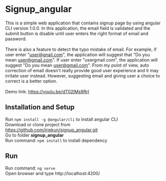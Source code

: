# Signup_angular

This is a simple web application that contains signup page by using angular CLI version 1.0.0. In this application, the email field is validated and the submit button is disable until user enters the right format of email and password. <br/> <br/> There is also a feature to detect the typo mistake of email. For example, if user enter "user@gnail.com", the application will suggest that "Do you mean user@gmail.com". If user enter "usergmail.com", the application will suggest "Do you mean user@gmail.com". From my point of view, auto correction of email doesn't really provide good user experience and it may irritate user instead. However, suggesting email and giving user a choice to correct is a better option.
<br/><br/>
Demo link: https://youtu.be/dT02IMs9RrI

## Installation and Setup

Run ```npm install -g @angular/cli``` to install angular CLI <br/>
Download or clone project from https://github.com/iriekun/signup_angular.git <br/>
Go to folder <b>signup_angular</b> <br/>
Run command: 
```npm install``` to install dependency

## Run

Run command: ```ng serve ``` <br/>
Open browser and type http://localhost:4200/


